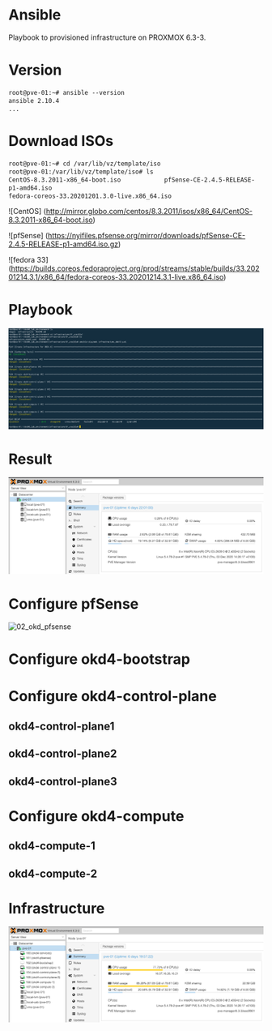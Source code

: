 # Ansible
Playbook to provisioned infrastructure on PROXMOX 6.3-3.

# Version
	root@pve-01:~# ansible --version
	ansible 2.10.4
	...

# Download ISOs
	root@pve-01:~# cd /var/lib/vz/template/iso
	root@pve-01:/var/lib/vz/template/iso# ls
	CentOS-8.3.2011-x86_64-boot.iso		       pfSense-CE-2.4.5-RELEASE-p1-amd64.iso
	fedora-coreos-33.20201201.3.0-live.x86_64.iso

![CentOS] (http://mirror.globo.com/centos/8.3.2011/isos/x86_64/CentOS-8.3.2011-x86_64-boot.iso)

![pfSense] (https://nyifiles.pfsense.org/mirror/downloads/pfSense-CE-2.4.5-RELEASE-p1-amd64.iso.gz)

![fedora 33] (https://builds.coreos.fedoraproject.org/prod/streams/stable/builds/33.20201214.3.1/x86_64/fedora-coreos-33.20201214.3.1-live.x86_64.iso)

# Playbook

![](../../images/playbook.png?raw=true)

# Result

![](../../images/proxmox_clean.png?raw=true)

# Configure pfSense

![02_okd_pfsense](../02_okd-pfsense/)

# Configure okd4-bootstrap

# Configure okd4-control-plane

## okd4-control-plane1

## okd4-control-plane2

## okd4-control-plane3

# Configure okd4-compute

## okd4-compute-1

## okd4-compute-2


# Infrastructure

![](../../images/proxmox.png?raw=true)
